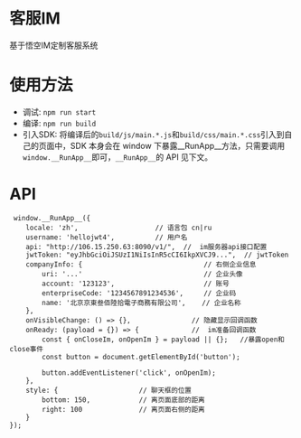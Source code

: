 # 客服IM
基于悟空IM定制客服系统

# 使用方法
* 调试: `npm run start`
* 编译: `npm run build`
* 引入SDK: 将编译后的`build/js/main.*.js`和`build/css/main.*.css`引入到自己的页面中，SDK 本身会在 window 下暴露__RunApp__方法，只需要调用`window.__RunApp__`即可，`__RunApp__`的 API 见下文。


# API
```
 window.__RunApp__({
    locale: 'zh',                   // 语言包 cn|ru
    username: 'hellojwt4',          // 用户名
    api: "http://106.15.250.63:8090/v1/",  //  im服务器api接口配置
    jwtToken: "eyJhbGciOiJSUzI1NiIsInR5cCI6IkpXVCJ9...",  // jwtToken
    companyInfo: {                              // 右侧企业信息
        uri: '...'                              // 企业头像
        account: '123123',                      // 账号
        enterpriseCode: '1234567891234536',     // 企业码
        name: '北京京東叁佰陸拾電子商務有限公司',    // 企业名称  
    },
    onVisibleChange: () => {},               // 隐藏显示回调函数
    onReady: (payload = {}) => {             //  im准备回调函数
        const { onCloseIm, onOpenIm } = payload || {};   //暴露open和close事件
        const button = document.getElementById('button');

        button.addEventListener('click', onOpenIm);
    }, 
    style: {                    // 聊天框的位置
        bottom: 150,            // 离页面底部的距离
        right: 100              // 离页面右侧的距离
    }
}); 
```
